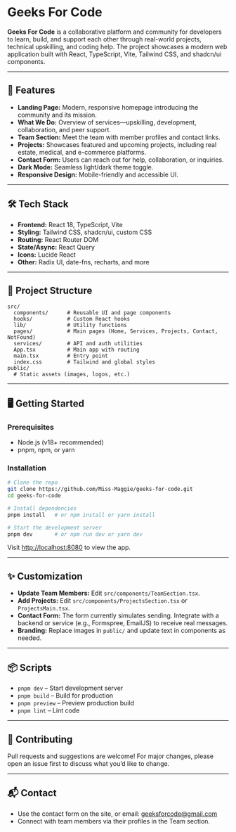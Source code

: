 # Geeks For Code

**Geeks For Code** is a collaborative platform and community for developers to learn, build, and support each other through real-world projects, technical upskilling, and coding help. The project showcases a modern web application built with React, TypeScript, Vite, Tailwind CSS, and shadcn/ui components.

---

## 🚀 Features

- **Landing Page:** Modern, responsive homepage introducing the community and its mission.
- **What We Do:** Overview of services—upskilling, development, collaboration, and peer support.
- **Team Section:** Meet the team with member profiles and contact links.
- **Projects:** Showcases featured and upcoming projects, including real estate, medical, and e-commerce platforms.
- **Contact Form:** Users can reach out for help, collaboration, or inquiries.
- **Dark Mode:** Seamless light/dark theme toggle.
- **Responsive Design:** Mobile-friendly and accessible UI.

---

## 🛠️ Tech Stack

- **Frontend:** React 18, TypeScript, Vite
- **Styling:** Tailwind CSS, shadcn/ui, custom CSS
- **Routing:** React Router DOM
- **State/Async:** React Query
- **Icons:** Lucide React
- **Other:** Radix UI, date-fns, recharts, and more

---

## 📁 Project Structure

```
src/
  components/      # Reusable UI and page components
  hooks/           # Custom React hooks
  lib/             # Utility functions
  pages/           # Main pages (Home, Services, Projects, Contact, NotFound)
  services/        # API and auth utilities
  App.tsx          # Main app with routing
  main.tsx         # Entry point
  index.css        # Tailwind and global styles
public/
  # Static assets (images, logos, etc.)
```

---

## 🖥️ Getting Started

### Prerequisites

- Node.js (v18+ recommended)
- pnpm, npm, or yarn

### Installation

```bash
# Clone the repo
git clone https://github.com/Miss-Maggie/geeks-for-code.git
cd geeks-for-code

# Install dependencies
pnpm install   # or npm install or yarn install

# Start the development server
pnpm dev       # or npm run dev or yarn dev
```

Visit [http://localhost:8080](http://localhost:8080) to view the app.

---

## ✨ Customization

- **Update Team Members:** Edit `src/components/TeamSection.tsx`.
- **Add Projects:** Edit `src/components/ProjectsSection.tsx` or `ProjectsMain.tsx`.
- **Contact Form:** The form currently simulates sending. Integrate with a backend or service (e.g., Formspree, EmailJS) to receive real messages.
- **Branding:** Replace images in `public/` and update text in components as needed.

---

## 📦 Scripts

- `pnpm dev` – Start development server
- `pnpm build` – Build for production
- `pnpm preview` – Preview production build
- `pnpm lint` – Lint code

---

## 🤝 Contributing

Pull requests and suggestions are welcome! For major changes, please open an issue first to discuss what you’d like to change.

---

## 📬 Contact

- Use the contact form on the site, or email: geeksforcode@gmail.com
- Connect with team members via their profiles in the Team section.

